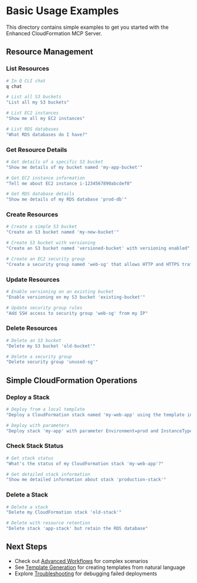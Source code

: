 # Basic Usage Examples

This directory contains simple examples to get you started with the Enhanced CloudFormation MCP Server.

## Resource Management

### List Resources

```bash
# In Q CLI chat
q chat

# List all S3 buckets
"List all my S3 buckets"

# List EC2 instances
"Show me all my EC2 instances"

# List RDS databases
"What RDS databases do I have?"
```

### Get Resource Details

```bash
# Get details of a specific S3 bucket
"Show me details of my bucket named 'my-app-bucket'"

# Get EC2 instance information
"Tell me about EC2 instance i-1234567890abcdef0"

# Get RDS database details
"Show me details of my RDS database 'prod-db'"
```

### Create Resources

```bash
# Create a simple S3 bucket
"Create an S3 bucket named 'my-new-bucket'"

# Create S3 bucket with versioning
"Create an S3 bucket named 'versioned-bucket' with versioning enabled"

# Create an EC2 security group
"Create a security group named 'web-sg' that allows HTTP and HTTPS traffic"
```

### Update Resources

```bash
# Enable versioning on an existing bucket
"Enable versioning on my S3 bucket 'existing-bucket'"

# Update security group rules
"Add SSH access to security group 'web-sg' from my IP"
```

### Delete Resources

```bash
# Delete an S3 bucket
"Delete my S3 bucket 'old-bucket'"

# Delete a security group
"Delete security group 'unused-sg'"
```

## Simple CloudFormation Operations

### Deploy a Stack

```bash
# Deploy from a local template
"Deploy a CloudFormation stack named 'my-web-app' using the template in ./template.yaml"

# Deploy with parameters
"Deploy stack 'my-app' with parameter Environment=prod and InstanceType=t3.medium"
```

### Check Stack Status

```bash
# Get stack status
"What's the status of my CloudFormation stack 'my-web-app'?"

# Get detailed stack information
"Show me detailed information about stack 'production-stack'"
```

### Delete a Stack

```bash
# Delete a stack
"Delete my CloudFormation stack 'old-stack'"

# Delete with resource retention
"Delete stack 'app-stack' but retain the RDS database"
```

## Next Steps

- Check out [Advanced Workflows](../advanced-workflows/) for complex scenarios
- See [Template Generation](../template-generation/) for creating templates from natural language
- Explore [Troubleshooting](../troubleshooting/) for debugging failed deployments
